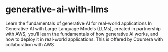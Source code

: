 # generative-ai-with-llms
Learn the fundamentals of generative AI for real-world applications In Generative AI with Large Language Models (LLMs), created in partnership with AWS, you’ll learn the fundamentals of how generative AI works, and how to deploy it in real-world applications. This is offered by Coursera with collaboration with AWS
